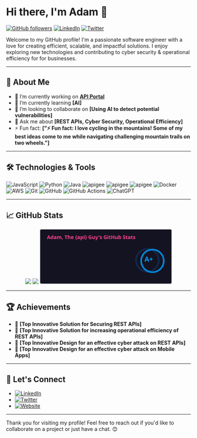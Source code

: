 # Hi there, I'm Adam 👋

[![GitHub followers](https://img.shields.io/github/followers/adamtheapiguy?label=Follow&style=social)](https://github.com/adamtheapiguy)
[![LinkedIn](https://img.shields.io/badge/LinkedIn-Connect-blue)](https://www.linkedin.com/in/theapiguy/)
[![Twitter](https://img.shields.io/twitter/follow/adamtheapiguy?label=Follow&style=social)](https://twitter.com/adamtheapiguy)

Welcome to my GitHub profile! I'm a passionate software engineer with a love for creating efficient, scalable, and impactful solutions. I enjoy exploring new technologies and contributing to cyber security & operational efficiency for for businesses.

---

## 🚀 About Me

- 🔭 I’m currently working on **[API Portal](https://github.com/adamtheapiguy/apiportal)**
- 🌱 I’m currently learning **[AI]**
- 👯 I’m looking to collaborate on **[Using AI to detect potential vulnerabilities]**
- 💬 Ask me about **[REST APIs, Cyber Security, Operational Efficiency]**
- ⚡ Fun fact: **["⚡ Fun fact: I love cycling in the mountains! Some of my best ideas come to me while navigating challenging mountain trails on two wheels."]**

---

## 🛠️ Technologies & Tools

![JavaScript](https://img.shields.io/badge/javascript-%23323330.svg?style=for-the-badge&logo=javascript&logoColor=%23F7DF1E)
![Python](https://img.shields.io/badge/python-3670A0?style=for-the-badge&logo=python&logoColor=ffdd54)
![Java](https://img.shields.io/badge/java-%23ED8B00.svg?style=for-the-badge&logo=openjdk&logoColor=white)
![apigee](https://img.shields.io/badge/apigee-%23ED8B00.svg?style=for-the-badge&logo=apigee&logoColor=white)
![apigee](https://img.shields.io/badge/burp-%23ED8B00.svg?style=for-the-badge&logo=burp&logoColor=white)
![apigee](https://img.shields.io/badge/readyapi-%23ED8B00.svg?style=for-the-badge&logo=readyapi&logoColor=white)
![Docker](https://img.shields.io/badge/docker-%230db7ed.svg?style=for-the-badge&logo=docker&logoColor=white)
![AWS](https://img.shields.io/badge/AWS-%23FF9900.svg?style=for-the-badge&logo=amazon-aws&logoColor=white)
![Git](https://img.shields.io/badge/git-%23F05033.svg?style=for-the-badge&logo=git&logoColor=white)
![GitHub](https://img.shields.io/badge/github-%23121011.svg?style=for-the-badge&logo=github&logoColor=white)
![GitHub Actions](https://img.shields.io/badge/github%20actions-%232671E5.svg?style=for-the-badge&logo=githubactions&logoColor=white)
![ChatGPT](https://img.shields.io/badge/chatGPT-74aa9c?style=for-the-badge&logo=openai&logoColor=white)

---

## 📈 GitHub Stats

<div align="center">
  <img height="150em" src="https://github-readme-stats.vercel.app/api?username=adamtheapiguy&show_icons=true&theme=radical&count_private=true" />
  <img height="150em" src="https://github-readme-stats.vercel.app/api/top-langs/?username=adamtheapiguy&layout=compact&theme=radical&langs_count=6" />
  <img height="150em" src="media-assets/github-stats.svg" />
</div>

---

## 🏆 Achievements

- 🥇 **[Top Innovative Solution for Securing REST APIs]**
- 🥈 **[Top Innovative Solution for increasing operational efficiency of REST APIs]**
- 🥇 **[Top Innovative Design for an effective cyber attack on REST APIs]**
- 🥇 **[Top Innovative Design for an effective cyber attack on Mobile Apps]**


---

## 🔗 Let's Connect

- [![LinkedIn](https://img.shields.io/badge/LinkedIn-Connect-blue)](https://au.linkedin.com/in/theapiguy/)
- [![Twitter](https://img.shields.io/badge/Twitter-Follow-blue)](https://x.com/adamtheapiguy)
- [![Website](https://img.shields.io/badge/Portfolio-Visit-blue)](https://www.theapiguy.com.au)

---

Thank you for visiting my profile! Feel free to reach out if you'd like to collaborate on a project or just have a chat. 😊
